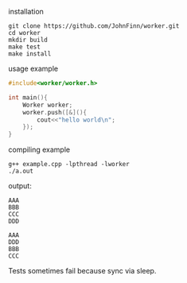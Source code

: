 installation
```
git clone https://github.com/JohnFinn/worker.git
cd worker
mkdir build
make test
make install
```

usage example
```c++
#include<worker/worker.h>

int main(){
    Worker worker;
	worker.push([&](){
        cout<<"hello world\n";
    });
}
```

compiling example
```
g++ example.cpp -lpthread -lworker
./a.out
```
output:
```
AAA
BBB
CCC
DDD

AAA
DDD
BBB
CCC
```

Tests sometimes fail because sync via sleep.
